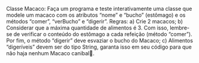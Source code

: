Classe Macaco:
Faça um programa e teste interativamente uma classe que modele um macaco com os atributos “nome” e “bucho” (estômago) e os métodos “comer”, “verBucho” e “digerir”.
Regras:
a) Crie 2 macacos;
b) Considerar que a máxima quantidade de alimentos é 3. Com isso, lembre-se de verificar o conteúdo do estômago a cada refeição (método “comer”). Por fim, o método “digerir” deve esvaziar o bucho do Macaco;
c) Alimentos “digeríveis” devem ser do tipo String, garanta isso em seu código para que não haja nenhum Macaco canibal🙈.
